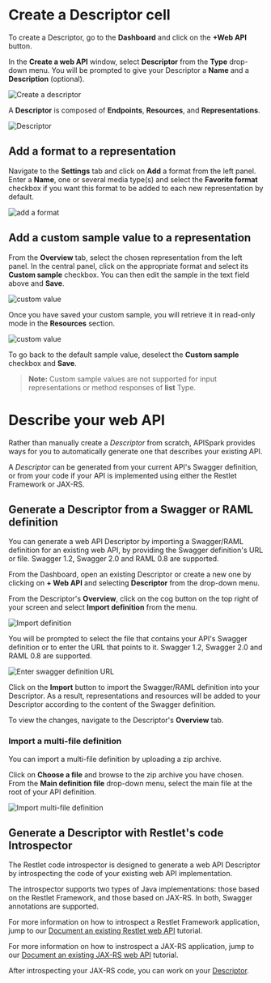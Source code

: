
# Create a Descriptor cell

To create a Descriptor, go to the **Dashboard** and click on the **+Web API** button.

In the **Create a web API** window, select **Descriptor** from the **Type** drop-down menu. You will be prompted to give your Descriptor a **Name** and a **Description** (optional).

![Create a descriptor](images/create-descriptor.jpg "Create a descriptor")

A **Descriptor** is composed of **Endpoints**, **Resources**, and **Representations**.

![Descriptor](images/descriptor-composition.jpg "Descriptor")

## Add a format to a representation

Navigate to the **Settings** tab and click on **Add** a format from the left panel. Enter a **Name**, one or several media type(s) and select the **Favorite format** checkbox if you want this format to be added to each new representation by default.

![add a format](images/descriptor-format.jpg "add a format")

## Add a custom sample value to a representation

From the **Overview** tab, select the chosen representation from the left panel. In the central panel, click on the appropriate format and select its **Custom sample** checkbox. You can then edit the sample in the text field above and **Save**.

![custom value](images/custom-samples-descriptor.jpg "custom value")

Once you have saved your custom sample, you will retrieve it in read-only mode in the **Resources** section.

![custom value](images/custom-samples-descriptor-resources.jpg "custom value")

To go back to the default sample value, deselect the **Custom sample** checkbox and **Save**.

>**Note:** Custom sample values are not supported for input representations or method responses of **list** Type.

# Describe your web API

Rather than manually create a *Descriptor* from scratch, APISpark provides ways for you to automatically generate one that describes your existing API.

A *Descriptor* can be generated from your current API's Swagger definition, or from your code if your API is implemented using either the Restlet Framework or JAX-RS.

## Generate a Descriptor from a Swagger or RAML definition

You can generate a web API Descriptor by importing a Swagger/RAML definition for an existing web API, by providing the Swagger definition's URL or file. Swagger 1.2, Swagger 2.0 and RAML 0.8 are supported.

From the Dashboard, open an existing Descriptor or create a new one by clicking on **+ Web API** and selecting **Descriptor** from the drop-down menu.

From the Descriptor's **Overview**, click on the cog button on the top right of your screen and select **Import definition** from the menu.

![Import definition](images/swagger-import-definition.jpg "Import definition")

You will be prompted to select the file that contains your API's Swagger definition or to enter the URL that points to it. Swagger 1.2, Swagger 2.0 and RAML 0.8 are supported.

![Enter swagger definition URL](images/swagger-import.jpg "Enter swagger definition URL")

Click on the **Import** button to import the Swagger/RAML definition into your Descriptor. As a result, representations and resources will be added to your Descriptor according to the content of the Swagger definition.

To view the changes, navigate to the Descriptor's **Overview** tab.

### Import a multi-file definition

You can import a multi-file definition by uploading a zip archive.

Click on **Choose a file** and browse to the zip archive you have chosen.  
From the **Main definition file** drop-down menu, select the  main file at the root of your API definition.

![Import multi-file definition](images/multi-file-definition.jpg "Import multi-file definition")

## Generate a Descriptor with Restlet's code Introspector

The Restlet code introspector is designed to generate a web API Descriptor by introspecting the code of your existing web API implementation.

The introspector supports two types of Java implementations: those based on the Restlet Framework, and those based on JAX-RS. In both, Swagger annotations are supported.

For more information on how to introspect a Restlet Framework application, jump to our [Document an existing Restlet web API](/technical-resources/apispark/tutorials/document-restlet-api "Document an existing Restlet web API") tutorial.

For more information on how to instrospect a JAX-RS application, jump to our [Document an existing JAX-RS web API](/technical-resources/apispark/tutorials/document-jax-rs-api "Document an existing JAX-RS web API") tutorial.

After introspecting your JAX-RS code, you can work on your [Descriptor](/technical-resources/apispark/guide/document/download-documentation "Descriptor").

